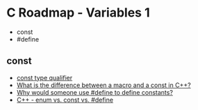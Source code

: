 C Roadmap - Variables 1
=======================

- const
- #define

const
-----


* [const type qualifier](https://en.cppreference.com/w/c/language/const)
* [What is the difference between a macro and a const in C++?](https://stackoverflow.com/questions/6393776/what-is-the-difference-between-a-macro-and-a-const-in-c)
* [Why would someone use #define to define constants?](https://stackoverflow.com/questions/6274008/why-would-someone-use-define-to-define-constants)
* [C++ - enum vs. const vs. #define](https://stackoverflow.com/questions/4767667/c-enum-vs-const-vs-define)
